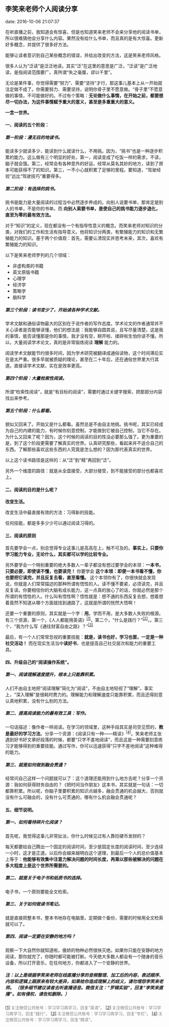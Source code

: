 ## 李笑来老师个人阅读分享

date: 2016-10-06 21:07:37

在听直播之前，我知道会有惊喜，但是也知道笑来老师不会来分享他的阅读书单，所以很难猜他会分享什么内容。果然没有给什么书单，而且真的是有大惊喜。更新好多概念，并提供了很多好方法。

能够让读者意识到自己某些概念的错误，并给出改变的方法，这是笑来老师风格。

很多人认为“泛读”是泛泛地读。其实“泛”在这里的意思是广泛，“泛读”是广泛地读，是指阅读范围要广。真所谓“失之毫厘，谬以千里”。

无论是某件事，你觉得需要“努力”、需要“坚持”才行，那这事儿基本上从一开始就注定做不成了。你需要努力、需要坚持，说明你骨子里不愿意做。“骨子里”不愿意做的事情，不可能做好的。不过有个策略：**无论做什么事情，在开始之前，都要想尽一切办法，为这件事情赋予重大的意义，甚至是多重重大的意义。**

**一念一世界。**

#### 一、阅读的五个阶段：

##### 第一阶段：漫无目的地读书。

能读多少就读多少，能读到什么就读什么，不用挑。因为，“挑书”也是一种逐步积累的能力。这么做有三个明显的好处，第一，阅读变成了吃饭一样的需求，不读，脑子就会饿。第二，经常会有各种意外的好运，经常从莫名其妙的地方，读到了原本可能获得不了的知识。第三，一不小心就积累了足够的里程。要知道，“驾驶经验”远比“驾驶技巧”重要得多。

##### 第二阶段：有选择的挑书。

挑书是能力是大量阅读的过程当中必然逐步养成的。向别人说要书单，那肯定是别人的书单，不是你的书单。而 **向别人索要书单，是使自己的挑书能力逐步退化，直至为零的最有效方法。**

对于“知识”的定义，现在都没有一个有指导性意义的概念。而笑来老师对知识的分类，对我们的工作和生活有指导意义。他将知识分两类，有繁殖能力的知识和无繁殖能力的知识。基于两个价值观：首先，需要认清现实并思考未来，其次，喜欢有繁殖能力的知识。

以下是笑来老师罗列的几个领域：

* 非虚构类的书籍
* 英文原版书籍
* 心理学
* 经济学
* 策略学
* 脑科学

##### 第三个阶段：读书变少了，开始读各种学术文献。

学术文献和通俗读物最大的区别在于说作者的写作态度。学术论文的作者通常并不关心读者是否能够读懂，他们的想法是：我能够自圆其说，且写尽量清楚，这是我的事情，能否读懂那是你的事情，我才没有空，掰开啦、揉碎啦生怕你读不懂。所以，大量阅读学术论文，真的是非常锻炼阅读 **理解** 能力的。

阅读学术文献能节约很多时间，因为学术研究被翻译成通俗读物，这个时间滞后实在是太严重。很多早就被质疑的理论，甚至在二十年后，还在通俗世界里大行其道。直接读学术文献，实在是效率更高。

##### 第四个阶段：大量检索性阅读。

所谓“检索性阅读”，就是“有目标的阅读”，需要时通过关键字搜索，把那部分内容找出来参考。

##### 第五个阶段：什么都看。

貌似又回来了。开始又是什么都看。虽然总是不由自主地挑。挑书呢，其实已经成为自己的内建的能力，有时候你刻意控制，才能做到它被自己控制，当它不存在。为什么又回来了呢？因为，这个时候的阅读的目的性没必要那么强了。更为重要的是，到了这个阶段更需要了解真实的世界。认真研究那些，看起来并不适合自己的东西。了解那些喜欢这些东西的人究竟是怎么想的？因为那代表真实的世界。

以上这个读书路径是这样的：从“泛”到“精”再回到“泛”。

另外一个维度的路径：就是从全盘接受，大部分接受，到不能接受的部分也都喜欢上。

#### 二、阅读的目的是什么呢？

**改变生活。**

改变生活中最直接有效的方法：习得新的技能。

任何技能，都是多多少少可以通过阅读习得的。

#### 三、阅读的原则

首先要学会一点，别总觉得专业这事儿是高高在上，触不可及的。**事实上，只要你学习能力专业，无论什么，其实都可以学的比较专业。**

另外要学会一个特别重要的绝大多数人一辈子都没有想过要学会的本领：**一本书，只要必要，即使读不懂，也要读完！** 你要学会 **这个本领：即便一本书看不懂，你也要把它读完，并且反复去看，直至看懂。** 这个本领你有了，你很快就会发现说，你就是人们常常描述的那种所谓有悟性的人。读不懂不要紧，必须读完，并且反复读。你要相信你的大脑有成长能力，这一点真的放心了的话，你就必然是那个所谓的有悟性的人。什么叫有悟性啊？悟性就是：想不通的东西反复去想，想着想着竟然不知道从哪个方面就找到通路了，这就是所谓的恍然大悟啊！

还要一个重要的原则，其实就是一个字：**用**。学而不用，是大多数人失败的根源。有三个资源，第一个，《人人都能用英语》<sup><span id ="anchor1">[[1]](#anchor_1)</span></sup>，第二个，“什么是践行？”<sup><span id ="anchor2">[[2]](#anchor_2)</span></sup>，。第三个，“我为什么写《通往财富自由之路》？”<sup><span id ="anchor3">[[3]](#anchor_3)</span></sup>

最后，有一个人们常常忽视的重要技能：**就是，读书也好，学习也罢，一定是一种社交活动！** 而在现实生活当中**读好书**，也是提高自己社交层次和能力的重要工具。

#### 四、升级自己的“阅读操作系统”。

##### 第一、阅读理解速度提升，根本上只能靠积累。

人们不由自主地把“阅读理解”简化为“阅读”，不由自主地轻视了“理解”。事实上，“深入理解”是很耗时费力的。理解能力和理解速度只能靠积累，而且还得刻意认真地积累，没有什么别的方法。

##### 第二、提高阅读能力的最有效工具：写作。

一句话描述：像作者一样阅读。在学习的领域里，这种手段其实是司空见惯的，**教是最好的学习方法**。分享一个资源：《阅读只有一种——精读》<sup><span id ="anchor4">[[4]](#anchor_4)</span></sup>。笑来老师主张遇到好书好文章好段落的时候，都要“只字不差地阅读”，而且这是一种需要刻意练习才能够得到的重要技能。通过写作，你可以迅速获得“只字不差地阅读”这种难得的能力。

##### 第三、就是如何做到融会贯通？

经常问自己这样一个问题就可以了：这个道理还能用到什么地方去呢？分享一个资源：我如何获得财务自由的？《把时间当作朋友》这本书，其实就是一句话：一切都靠积累。所以呢，你脑子里要积累的知识点越多，融会贯通的机会越大，否则就没有什么可融会的，没有什么可贯通的，哪有什么机会融会贯通呢？

#### 五、细节说明。

##### 第一、如何看待碎片化阅读？

首先呢，我觉得这事儿非常扯淡，你什么时候见过有人靠捡硬币发财的？

每天都要给自己腾出一个固定的阅读时间，至少是固定长度的阅读时间，至少连续一小时，这才是正道。以后你会越来越明白这个道理，到最后一个人的总价值基本上等于：**他能够有效集中注意力解决问题的时间长度，再乘以那些被解决的问题在多大程度上是这个世界所需要的。**

##### 第二、就是关于电子书和纸质书的选择。

电子书，一个原则要能全文检索。

##### 第三、关于如何做读书笔记。

就是直接把整本书，整本书地存在电脑里。定期做个备份，需要的时候用全文检索就可以了。

##### 第四、阅读一定要在安静的地方吗？

观察一下大自然你就知道啦，傲娇的物种必然很快灭绝。如果你只能在安静的地方阅读，那你就完了，你随时都可能被打断。今天绝大多数人都会有一个随身的音乐设备，所以打开音乐，在任何地方，你都进入了一个安静的世界。

##### 注：**以上是根据李笑来老师在线直播分享的音频整理、加工后的内容，表述顺序、内容和逻辑上跟原来有较大差异，如果给你造成理解上的歧义，请勿埋怨李笑来老师。** *（很多细节建议读者去听直播语音。微信关注：“罗辑实验”，回复“李笑来直播”。如有侵权，请告知删除。）*

<font color=gray size=2><span id ="anchor_1">[[1]](#anchor1)</span>:关注微信公共账号：学习学习再学习，回复“英语”。
<span id ="anchor_2">[[2]](#anchor2)</span>:关注微信公共账号：学习学习再学习，回复“践行”。
<span id ="anchor_3">[[3]](#anchor3)</span>:关注微信公共账号：学习学习再学习，回复“专栏”。
<span id ="anchor_4">[[4]](#anchor4)</span>:关注微信公共账号：学习学习再学习，回复“精读”。
</font>

